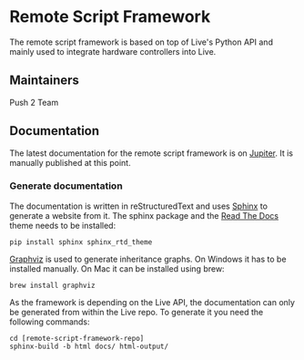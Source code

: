 # Remote Script Framework
The remote script framework is based on top of Live's Python API and mainly used to integrate hardware controllers into Live.

## Maintainers
Push 2 Team

## Documentation

The latest documentation for the remote script framework is on [Jupiter](http://jupiter.office.ableton.com/remote-script-framework-docs/).
It is manually published at this point.

### Generate documentation

The documentation is written in reStructuredText and uses [Sphinx](http://www.sphinx-doc.org/) to generate a website from it. The sphinx
package and the [Read The Docs](https://readthedocs.org/) theme needs to be installed:
```
pip install sphinx sphinx_rtd_theme
```

[Graphviz](http://www.graphviz.org/) is used to generate inheritance graphs. On Windows it has to be installed manually. On Mac it can be installed using brew:
```
brew install graphviz
```

As the framework is depending on the Live API, the documentation can only be generated from within the Live repo. To generate it you need the following commands:
```
cd [remote-script-framework-repo]
sphinx-build -b html docs/ html-output/
```
